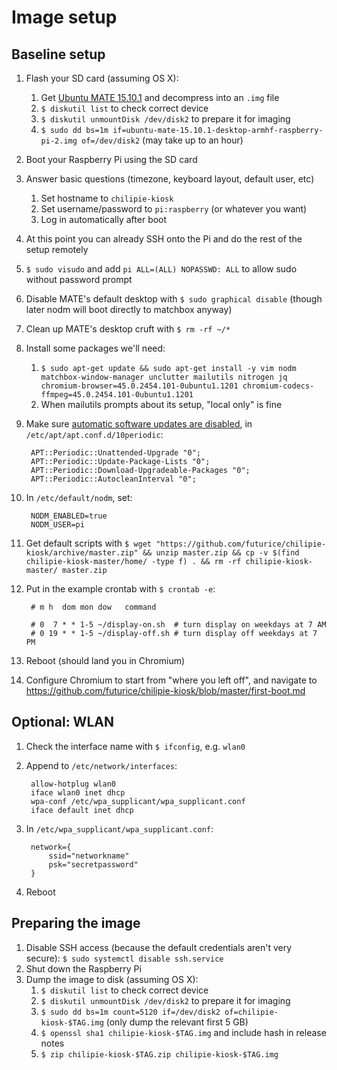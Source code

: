 # Image setup

## Baseline setup

1. Flash your SD card (assuming OS X):
    1. Get [Ubuntu MATE 15.10.1](https://ubuntu-mate.org/raspberry-pi/) and decompress into an `.img` file
    1. `$ diskutil list` to check correct device
    1. `$ diskutil unmountDisk /dev/disk2` to prepare it for imaging
    1. `$ sudo dd bs=1m if=ubuntu-mate-15.10.1-desktop-armhf-raspberry-pi-2.img of=/dev/disk2` (may take up to an hour)
1. Boot your Raspberry Pi using the SD card
1. Answer basic questions (timezone, keyboard layout, default user, etc)
    1. Set hostname to `chilipie-kiosk`
    1. Set username/password to `pi:raspberry` (or whatever you want)
    1. Log in automatically after boot
1. At this point you can already SSH onto the Pi and do the rest of the setup remotely
1. `$ sudo visudo` and add `pi ALL=(ALL) NOPASSWD: ALL` to allow sudo without password prompt
1. Disable MATE's default desktop with `$ sudo graphical disable` (though later nodm will boot directly to matchbox anyway)
1. Clean up MATE's desktop cruft with `$ rm -rf ~/*`
1. Install some packages we'll need:
    1. `$ sudo apt-get update && sudo apt-get install -y vim nodm matchbox-window-manager unclutter mailutils nitrogen jq chromium-browser=45.0.2454.101-0ubuntu1.1201 chromium-codecs-ffmpeg=45.0.2454.101-0ubuntu1.1201`
    1. When mailutils prompts about its setup, "local only" is fine
1. Make sure [automatic software updates are disabled](http://ask.xmodulo.com/disable-automatic-updates-ubuntu.html), in `/etc/apt/apt.conf.d/10periodic`:

        APT::Periodic::Unattended-Upgrade "0";
        APT::Periodic::Update-Package-Lists "0";
        APT::Periodic::Download-Upgradeable-Packages "0";
        APT::Periodic::AutocleanInterval "0";

1. In `/etc/default/nodm`, set:

        NODM_ENABLED=true
        NODM_USER=pi

1. Get default scripts with `$ wget "https://github.com/futurice/chilipie-kiosk/archive/master.zip" && unzip master.zip && cp -v $(find chilipie-kiosk-master/home/ -type f) . && rm -rf chilipie-kiosk-master/ master.zip`
1. Put in the example crontab with `$ crontab -e`:

        # m h  dom mon dow   command
        
        # 0  7 * * 1-5 ~/display-on.sh  # turn display on weekdays at 7 AM
        # 0 19 * * 1-5 ~/display-off.sh # turn display off weekdays at 7 PM

1. Reboot (should land you in Chromium)
1. Configure Chromium to start from "where you left off", and navigate to https://github.com/futurice/chilipie-kiosk/blob/master/first-boot.md

## Optional: WLAN

1. Check the interface name with `$ ifconfig`, e.g. `wlan0`
1. Append to `/etc/network/interfaces`:

        allow-hotplug wlan0
        iface wlan0 inet dhcp
        wpa-conf /etc/wpa_supplicant/wpa_supplicant.conf
        iface default inet dhcp

1. In `/etc/wpa_supplicant/wpa_supplicant.conf`:

        network={
            ssid="networkname"
            psk="secretpassword"
        }

1. Reboot

## Preparing the image

1. Disable SSH access (because the default credentials aren't very secure): `$ sudo systemctl disable ssh.service`
1. Shut down the Raspberry Pi
1. Dump the image to disk (assuming OS X):
    1. `$ diskutil list` to check correct device
    1. `$ diskutil unmountDisk /dev/disk2` to prepare it for imaging
    1. `$ sudo dd bs=1m count=5120 if=/dev/disk2 of=chilipie-kiosk-$TAG.img` (only dump the relevant first 5 GB)
    1. `$ openssl sha1 chilipie-kiosk-$TAG.img` and include hash in release notes
    1. `$ zip chilipie-kiosk-$TAG.zip chilipie-kiosk-$TAG.img`
